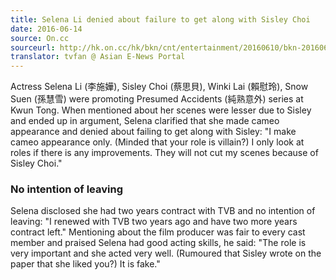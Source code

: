 ```yaml
---
title: Selena Li denied about failure to get along with Sisley Choi
date: 2016-06-14
source: On.cc
sourceurl: http://hk.on.cc/hk/bkn/cnt/entertainment/20160610/bkn-20160610193748462-0610_00862_001.html
translator: tvfan @ Asian E-News Portal
---
```

Actress Selena Li (李施嬅), Sisley Choi (蔡思貝), Winki Lai (賴慰玲), Snow Suen (孫慧雪) were promoting Presumed Accidents (純熟意外) series at Kwun Tong. When mentioned about her scenes were lesser due to Sisley and ended up in argument, Selena clarified that she made cameo appearance and denied about failing to get along with Sisley: "I make cameo appearance only. (Minded that your role is villain?) I only look at roles if there is any improvements. They will not cut my scenes because of Sisley Choi."

### No intention of leaving
Selena disclosed she had two years contract with TVB and no intention of leaving: "I renewed with TVB two years ago and have two more years contract left." Mentioning about the film producer was fair to every cast member and praised Selena had good acting skills, he said: "The role is very important and she acted very well. (Rumoured that Sisley wrote on the paper that she liked you?) It is fake."